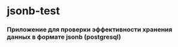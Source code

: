 # jsonb-test

### Приложение для проверки эффективности хранения данных в формате jsonb (postgresql)